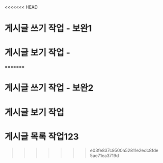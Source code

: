<<<<<<< HEAD
# 게시글 쓰기 작업 - 보완1
# 게시글 보기 작업 - 
=======
# 게시글 쓰기 작업 - 보완2
# 게시글 보기  작업
# 게시글 목록  작업123
>>>>>>> e03fe837c9500a52811e2edc8fde5ae71ea3719d
